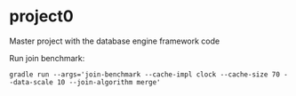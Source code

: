 # project0
Master project with the database engine framework code


Run join benchmark:
```
gradle run --args='join-benchmark --cache-impl clock --cache-size 70 --data-scale 10 --join-algorithm merge'
```
